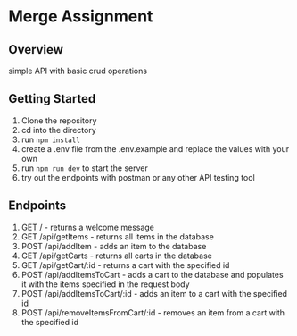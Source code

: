 # Merge Assignment

## Overview
simple API with basic crud operations

## Getting Started
1. Clone the repository
2. cd into the directory
3. run `npm install`
4. create a .env file from the .env.example and replace the values with your own
5. run `npm run dev` to start the server
6. try out the endpoints with postman or any other API testing tool

## Endpoints
1. GET / - returns a welcome message
2. GET /api/getItems - returns all items in the database
3. POST /api/addItem - adds an item to the database
4. GET /api/getCarts - returns all carts in the database
5. GET /api/getCart/:id - returns a cart with the specified id
6. POST /api/addItemsToCart - adds a cart to the database and populates it with the items specified in the request body
7. POST /api/addItemsToCart/:id - adds an item to a cart with the specified id
8. POST /api/removeItemsFromCart/:id - removes an item from a cart with the specified id

```